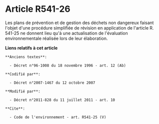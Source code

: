 # Article R541-26

Les plans de prévention et de gestion des déchets non dangereux faisant l'objet d'une procédure simplifiée de révision en
application de l'article R. 541-25 ne donnent lieu qu'à une actualisation de l'évaluation environnementale réalisée lors de
leur élaboration.

**Liens relatifs à cet article**

	**Anciens textes**:

	  - Décret n°96-1008 du 18 novembre 1996 - art. 12 (Ab)

	**Codifié par**:

	  - Décret n°2007-1467 du 12 octobre 2007

	**Modifié par**:

	  - Décret n°2011-828 du 11 juillet 2011 - art. 10

	**Cite**:

	  - Code de l'environnement - art. R541-25 (V)
